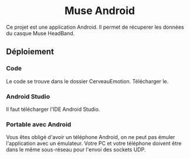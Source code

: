 <h1 align="center">
​    Muse Android
</h1>

Ce projet est une application Android. Il permet de récuperer les données du casque Muse HeadBand.

## Déploiement

### Code

Le code se trouve dans le dossier CerveauEmotion. Télécharger le.

### Android Studio

Il faut télécharger l'IDE Android Studio.

### Portable avec Android

Vous êtes obligé d'avoir un téléphone Android, on ne peut pas émuler l'application avec un émulateur. 
Votre PC et votre téléphone doivent être dans le même sous-réseau pour l'envoi des sockets UDP.


